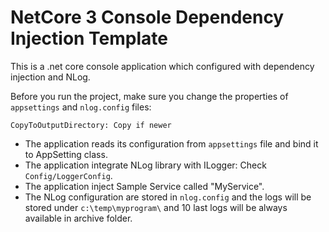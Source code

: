 # NetCore 3 Console Dependency Injection Template 

This is a .net core console application which configured with dependency injection and NLog.

Before you run the project, make sure you change the properties of `appsettings` and `nlog.config` files: 

`CopyToOutputDirectory: Copy if newer`

* The application reads its configuration from `appsettings` file and bind it to AppSetting class.  
* The application integrate NLog library with ILogger: Check `Config/LoggerConfig`. 
* The application inject Sample Service called "MyService".   
* The NLog configuration are stored in `nlog.config` and the logs will be stored under `c:\temp\myprogram\` and 10 last logs will be always available in archive folder.  



